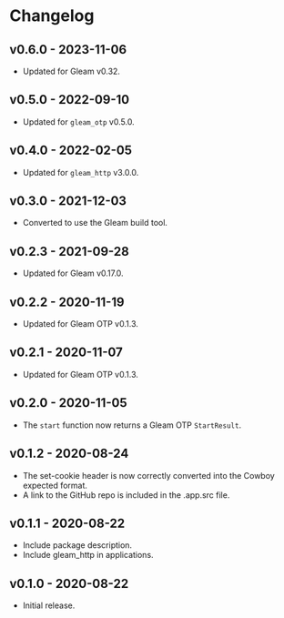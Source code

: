 # Changelog

## v0.6.0 - 2023-11-06

- Updated for Gleam v0.32.

## v0.5.0 - 2022-09-10

- Updated for `gleam_otp` v0.5.0.

## v0.4.0 - 2022-02-05

- Updated for `gleam_http` v3.0.0.

## v0.3.0 - 2021-12-03

- Converted to use the Gleam build tool.

## v0.2.3 - 2021-09-28

- Updated for Gleam v0.17.0.

## v0.2.2 - 2020-11-19

- Updated for Gleam OTP v0.1.3.

## v0.2.1 - 2020-11-07

- Updated for Gleam OTP v0.1.3.

## v0.2.0 - 2020-11-05

- The `start` function now returns a Gleam OTP `StartResult`.

## v0.1.2 - 2020-08-24

- The set-cookie header is now correctly converted into the Cowboy expected
  format.
- A link to the GitHub repo is included in the .app.src file.

## v0.1.1 - 2020-08-22

- Include package description.
- Include gleam_http in applications.

## v0.1.0 - 2020-08-22

- Initial release.
